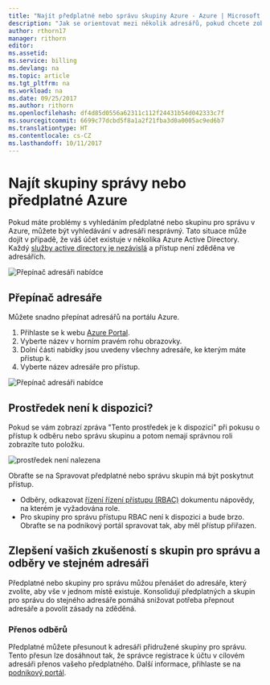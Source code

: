 ```yaml
---
title: "Najít předplatné nebo správu skupiny Azure - Azure | Microsoft Docs"
description: "Jak se orientovat mezi několik adresářů, pokud chcete zobrazit skupiny pro správu a odběry"
author: rthorn17
manager: rithorn
editor: 
ms.assetid: 
ms.service: billing
ms.devlang: na
ms.topic: article
ms.tgt_pltfrm: na
ms.workload: na
ms.date: 09/25/2017
ms.author: rithorn
ms.openlocfilehash: df4d85d0556a62311c112f24431b54d042333c7f
ms.sourcegitcommit: 6699c77dcbd5f8a1a2f21fba3d0a0005ac9ed6b7
ms.translationtype: HT
ms.contentlocale: cs-CZ
ms.lasthandoff: 10/11/2017
---
```

# <a name="find-an-azure-subscription-or-management-group"></a>Najít skupiny správy nebo předplatné Azure

Pokud máte problémy s vyhledáním předplatné nebo skupinu pro správu v Azure, můžete být vyhledávání v adresáři nesprávný. Tato situace může dojít v případě, že váš účet existuje v několika Azure Active Directory. Každý [služby active directory je nezávislá](https://docs.microsoft.com/en-us/azure/active-directory/active-directory-licensing-directory-independence) a přístup není zděděna ve adresářích.      

![Přepínač adresáři nabídce](media/billing-enterprise-mgmt-groups/mgempty.png)



## <a name="switch-directories"></a>Přepínač adresáře 
Můžete snadno přepínat adresářů na portálu Azure.
1.  Přihlaste se k webu [Azure Portal](https://portal.azure.com).
2.  Vyberte název v horním pravém rohu obrazovky. 
3.  Dolní části nabídky jsou uvedeny všechny adresáře, ke kterým máte přístup k.
4.  Vyberte název adresáře pro přístup. 

![Přepínač adresáři nabídce](media/billing-enterprise-mgmt-groups/switch-directory.png)

## <a name="asset-is-unavailable"></a>Prostředek není k dispozici? 
Pokud se vám zobrazí zpráva "Tento prostředek je k dispozici" při pokusu o přístup k odběru nebo správu skupinu a potom nemají správnou roli zobrazíte tuto položku.  

![prostředek není nalezena](media/billing-enterprise-mgmt-groups/asset-not-found.png)

Obraťte se na Spravovat předplatné nebo správu skupin má být poskytnut přístup.  
* Odběry, odkazovat [řízení řízení přístupu (RBAC)](https://docs.microsoft.com/en-us/azure/active-directory/role-based-access-control-configure) dokumentu nápovědy, na kterém je vyžadována role.
* Pro skupiny pro správu přístupu RBAC není k dispozici a bude brzo. Obraťte se na podnikový portál spravovat tak, aby měl přístup přiřazen.   

## <a name="improve-your-experience-with-management-groups-and-subscriptions-in-the-same-directory"></a>Zlepšení vašich zkušeností s skupin pro správu a odběry ve stejném adresáři 
Předplatné nebo skupiny pro správu můžou přenášet do adresáře, který zvolíte, aby vše v jednom místě existuje.  Konsolidují předplatných a skupin pro správu do stejného adresáře pomáhá snižovat potřeba přepnout adresáře a povolit zásady na zděděná.  


### <a name="transfer-your-subscriptions"></a>Přenos odběrů 
Předplatné můžete přesunout k adresáři přidružené skupiny pro správu. Tento přesun lze dosáhnout tak, že správce registrace k účtu v cílovém adresáři přenos vašeho předplatného. Další informace, přihlaste se na [podnikový portál](https://ea.azure.com/helpdocs/changeAccountOwnerForASubscription).


 






